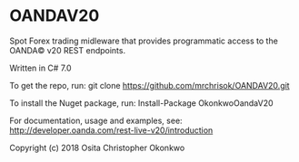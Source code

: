 # OANDAV20

Spot Forex trading midleware that provides programmatic access to the OANDA© v20 REST endpoints.

Written in C# 7.0

To get the repo, run: git clone https://github.com/mrchrisok/OANDAV20.git

To install the Nuget package, run: Install-Package OkonkwoOandaV20

For documentation, usage and examples, see: http://developer.oanda.com/rest-live-v20/introduction


Copyright (c) 2018 Osita Christopher Okonkwo
